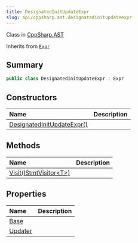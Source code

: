 ```yaml
---
title: DesignatedInitUpdateExpr
slug: api/cppsharp.ast.designatedinitupdateexpr
---
```

Class in [CppSharp.AST](/api/cppsharp/ast)

Inherits from [`Expr`](/api/cppsharp/ast/expr)

## Summary



```csharp
public class DesignatedInitUpdateExpr : Expr
```

## Constructors

|Name|Description|
|:---|:---|
|[DesignatedInitUpdateExpr\(\)](/api/cppsharp/ast/designatedinitupdateexpr//ctor)||

## Methods

|Name|Description|
|:---|:---|
|[Visit\(IStmtVisitor\<T\>\)](/api/cppsharp/ast/designatedinitupdateexpr/visit)||

## Properties

|Name|Description|
|:---|:---|
|[Base](/api/cppsharp/ast/designatedinitupdateexpr/base)||
|[Updater](/api/cppsharp/ast/designatedinitupdateexpr/updater)||

